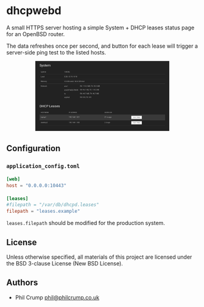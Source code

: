 # dhcpwebd

A small HTTPS server hosting a simple System + DHCP leases status page for an OpenBSD router.

The data refreshes once per second, and button for each lease will trigger a server-side ping test to the listed hosts.

<p align="center">
  <img src="/docs/Screenshot.png" width="70%" />
</p>

## Configuration

### `application_config.toml`

```toml
[web]
host = "0.0.0.0:10443"

[leases]
#filepath = "/var/db/dhcpd.leases"
filepath = "leases.example"
```

`leases.filepath` should be modified for the production system.


## License

Unless otherwise specified, all materials of this project are licensed under the BSD 3-clause License (New BSD License).

## Authors

* Phil Crump <phil@philcrump.co.uk>
